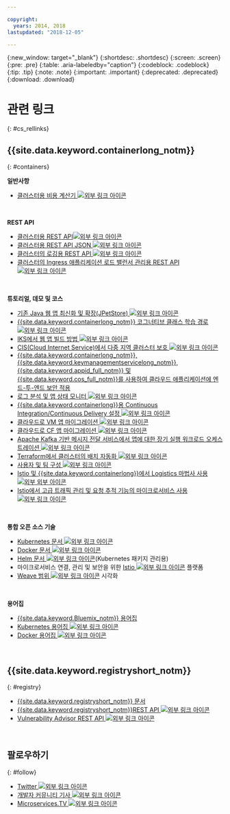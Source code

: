 ```yaml
---

copyright:
  years: 2014, 2018
lastupdated: "2018-12-05"

---
```


{:new_window: target="_blank"}
{:shortdesc: .shortdesc}
{:screen: .screen}
{:pre: .pre}
{:table: .aria-labeledby="caption"}
{:codeblock: .codeblock}
{:tip: .tip}
{:note: .note}
{:important: .important}
{:deprecated: .deprecated}
{:download: .download}




# 관련 링크
{: #cs_rellinks}

## {{site.data.keyword.containerlong_notm}}
{: #containers}

**일반사항**

- [클러스터용 비용 계산기 ![외부 링크 아이콘](../icons/launch-glyph.svg "외부 링크 아이콘")](https://console.bluemix.net/pricing/configure/iaas/containers-kubernetes)

<br />


**REST API**

- [클러스터용 REST API![외부 링크 아이콘](../icons/launch-glyph.svg "외부 링크 아이콘")](https://containers.bluemix.net/swagger-api/)
- [클러스터용 REST API JSON ![외부 링크 아이콘](../icons/launch-glyph.svg "외부 링크 아이콘")](https://containers.bluemix.net/swagger-api/swagger.json)
- [클러스터의 로깅용 REST API ![외부 링크 아이콘](../icons/launch-glyph.svg "외부 링크 아이콘")](https://us-south.containers.bluemix.net/swagger-logging/)
- [클러스터의 Ingress 애플리케이션 로드 밸런서 관리용 REST API ![외부 링크 아이콘](../icons/launch-glyph.svg "외부 링크 아이콘")](https://us-south.containers.bluemix.net/swagger-alb-api/)

<br />


**튜토리얼, 데모 및 코스**

- [기존 Java 웹 앱 최신화 및 확장(JPetStore) ![외부 링크 아이콘](../icons/launch-glyph.svg "외부 링크 아이콘")](https://github.com/IBM-Cloud/jpetstore-kubernetes)
- [{{site.data.keyword.containerlong_notm}} 코그너티브 클래스 학습 경로 ![외부 링크 아이콘](../icons/launch-glyph.svg "외부 링크 아이콘")](https://cognitiveclass.ai/learn/containers-k8s-and-istio-on-ibm-cloud/)
- [IKS에서 웹 앱 빌드 방법 ![외부 링크 아이콘](../icons/launch-glyph.svg "외부 링크 아이콘")](https://console.bluemix.net/docs/tutorials/scalable-webapp-kubernetes.html#scalable-web-application-on-kubernetes)
- [CIS(Cloud Internet Service)에서 다중 지역 클러스터 보호 ![외부 링크 아이콘](../icons/launch-glyph.svg "외부 링크 아이콘")](https://console.bluemix.net/docs/tutorials/multi-region-k8s-cis.html#resilient-and-secure-multi-region-kubernetes-clusters-with-cloud-internet-services)
- [{{site.data.keyword.containerlong_notm}}, {{site.data.keyword.keymanagementservicelong_notm}}, {{site.data.keyword.appid_full_notm}} 및 {{site.data.keyword.cos_full_notm}}를 사용하여 클라우드 애플리케이션에 엔드-투-엔드 보안 적용](https://console.bluemix.net/docs/tutorials/cloud-e2e-security.html#apply-end-to-end-security-to-a-cloud-application)
- [로그 분석 및 앱 상태 모니터 ![외부 링크 아이콘](../icons/launch-glyph.svg "외부 링크 아이콘")](https://console.bluemix.net/docs/tutorials/kubernetes-log-analysis-kibana.html#analyze-logs-and-monitor-the-health-of-kubernetes-applications)
- [{{site.data.keyword.containerlong}}용 Continuous Integration/Continuous Delivery 설정 ![외부 링크 아이콘](../icons/launch-glyph.svg "외부 링크 아이콘")](https://console.bluemix.net/docs/tutorials/continuous-deployment-to-kubernetes.html#continuous-deployment-to-kubernetes)
- [클라우드로 VM 앱 마이그레이션 ![외부 링크 아이콘](../icons/launch-glyph.svg "외부 링크 아이콘")](https://console.bluemix.net/docs/tutorials/vm-to-containers-and-kubernetes.html#moving-a-vm-based-app-to-kubernetes)
- [클라우드로 CF 앱 마이그레이션 ![외부 링크 아이콘](../icons/launch-glyph.svg "외부 링크 아이콘")](https://console.bluemix.net/docs/containers/cs_tutorials_cf.html#cf_tutorial)
- [Apache Kafka 기반 메시지 전달 서비스에서 앱에 대한 장기 실행 워크로드 오케스트레이션 ![외부 링크 아이콘](../icons/launch-glyph.svg "외부 링크 아이콘")](https://console.bluemix.net/docs/tutorials/pub-sub-object-storage.html#asynchronous-data-processing-using-object-storage-and-pub-sub-messaging)
- [Terraform에서 클러스터의 배치 자동화 ![외부 링크 아이콘](../icons/launch-glyph.svg "외부 링크 아이콘")](https://console.bluemix.net/docs/tutorials/plan-create-update-deployments.html#plan-create-and-update-deployment-environments)
- [사용자 및 팀 구성 ![외부 링크 아이콘](../icons/launch-glyph.svg "외부 링크 아이콘")](https://console.bluemix.net/docs/tutorials/users-teams-applications.html#best-practices-for-organizing-users-teams-applications)
- [Istio 및 {{site.data.keyword.containerlong}}에서 Logistics 마법사 사용 ![외부 외부 아이콘](../icons/launch-glyph.svg "외부 링크 아이콘")](https://github.com/IBM-Cloud/logistics-wizard-kubernetes)
- [Istio에서 고급 트래픽 관리 및 요청 추적 기능의 마이크로서비스 사용 ![외부 링크 아이콘](../icons/launch-glyph.svg "외부 링크 아이콘")](https://developer.ibm.com/code/patterns/manage-microservices-traffic-using-istio/)

<br />


**통합 오픈 소스 기술**

- [Kubernetes 문서 ![외부 링크 아이콘](../icons/launch-glyph.svg "외부 링크 아이콘")](https://kubernetes.io/)
- [Docker 문서 ![외부 링크 아이콘](../icons/launch-glyph.svg "외부 링크 아이콘")](https://docs.docker.com/engine/)
- <a href="https://docs.helm.sh/helm/" target="_blank">Helm 문서 <img src="../icons/launch-glyph.svg" alt="외부 링크 아이콘"></a>(Kubernetes 패키지 관리용)
- 마이크로서비스 연결, 관리 및 보안을 위한 [Istio ![외부 링크 아이콘](../icons/launch-glyph.svg "외부 링크 아이콘")](https://istio.io/) 플랫폼
- [Weave 범위 ![외부 링크 아이콘](../icons/launch-glyph.svg "외부 링크 아이콘")](https://www.weave.works/oss/scope/) 시각화

<br />


**용어집**

- [{{site.data.keyword.Bluemix_notm}} 용어집](/docs/overview/glossary/glossary.html#glossary)
- [Kubernetes 용어집 ![외부 링크 아이콘](../icons/launch-glyph.svg "외부 링크 아이콘")](https://kubernetes.io/docs/reference/glossary/?fundamental=true)
- [Docker 용어집 ![외부 링크 아이콘](../icons/launch-glyph.svg "외부 링크 아이콘")](https://docs.docker.com/glossary/)

<br />


## {{site.data.keyword.registryshort_notm}}
{: #registry}

- [{{site.data.keyword.registryshort_notm}} 문서](/docs/services/Registry/index.html)
- [{{site.data.keyword.registryshort_notm}}REST API ![외부 링크 아이콘](../icons/launch-glyph.svg "외부 링크 아이콘")](https://console.bluemix.net/apidocs/container-registry)
- [Vulnerability Advisor REST API ![외부 링크 아이콘](../icons/launch-glyph.svg "외부 링크 아이콘")](https://console.bluemix.net/apidocs/container-registry/va)

<br />


## 팔로우하기
{: #follow}

- [Twitter ![외부 링크 아이콘](../icons/launch-glyph.svg "외부 링크 아이콘")](https://twitter.com/hashtag/IKS)
- [개발자 커뮤니티 기사 ![외부 링크 아이콘](../icons/launch-glyph.svg "외부 링크 아이콘")](https://www.ibm.com/blogs/bluemix/tag/containers/)
- [Microservices.TV ![외부 링크 아이콘](../icons/launch-glyph.svg "외부 링크 아이콘")](https://developer.ibm.com/tv/microservices/)

<br />

